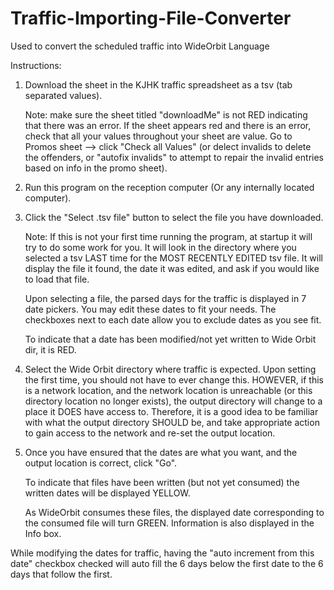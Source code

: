 # Traffic-Importing-File-Converter
Used to convert the scheduled traffic into WideOrbit Language

Instructions:
1. Download the sheet in the KJHK traffic spreadsheet as a tsv (tab separated values).
   
   Note: make sure the sheet titled "downloadMe" is not RED indicating that there was an error.
   If the sheet appears red and there is an error, check that all your values throughout your sheet
   are value. Go to Promos sheet --> click "Check all Values" (or delect invalids to delete the offenders,
   or "autofix invalids" to attempt to repair the invalid entries based on info in the promo sheet).
2. Run this program on the reception computer (Or any internally located computer).
3. Click the "Select .tsv file" button to select the file you have downloaded.
  
   Note: If this is not your first time running the program, at startup it will try to do some work
   for you. It will look in the directory where you selected a tsv LAST time for the MOST RECENTLY 
   EDITED tsv file. It will display the file it found, the date it was edited, and ask if you would
   like to load that file. 
   
   Upon selecting a file, the parsed days for the traffic is displayed in 7 date pickers. You may edit
   these dates to fit your needs. The checkboxes next to each date allow you to exclude dates as you 
   see fit. 
   
   To indicate that a date has been modified/not yet written to Wide Orbit dir, it is RED. 
   
4. Select the Wide Orbit directory where traffic is expected. Upon setting the first time, you should not have to
   ever change this. HOWEVER, if this is a network location, and the network location is unreachable (or this
   directory location no longer exists), the output directory will change to a place it DOES have access to. 
   Therefore, it is a good idea to be familiar with what the output directory SHOULD be, and take appropriate action 
   to gain access to the network and re-set the output location. 
   
5. Once you have ensured that the dates are what you want, and the output location is correct, click "Go".

   To indicate that files have been written (but not yet consumed) the written dates will be displayed YELLOW.
   
   As WideOrbit consumes these files, the displayed date corresponding to the consumed file will turn GREEN.
   Information is also displayed in the Info box. 
   
While modifying the dates for traffic, having the "auto increment from this date" checkbox checked will auto fill the 
6 days below the first date to the 6 days that follow the first. 

